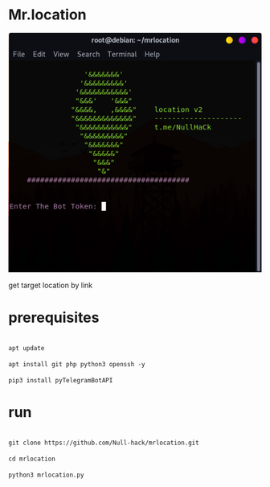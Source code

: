 # Mr.location
<img src='mrlocation_v2.jpg' />

get target location by link
<br />
# prerequisites
<pre>
<code>
apt update <br />
apt install git php python3 openssh -y <br />
pip3 install pyTelegramBotAPI 
</code></pre>


# run
<pre><code>
git clone https://github.com/Null-hack/mrlocation.git <br />
cd mrlocation <br />
python3 mrlocation.py
</code></pre>

